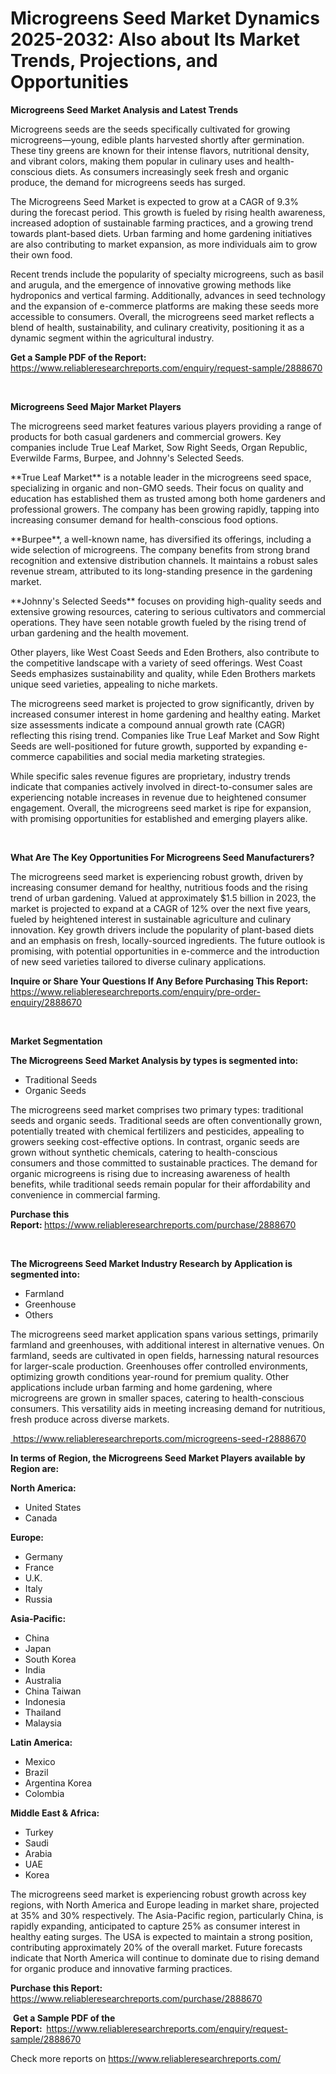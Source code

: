 <p><h1>Microgreens Seed Market Dynamics 2025-2032: Also about Its Market Trends, Projections, and Opportunities</h1></p><p><strong>Microgreens Seed Market Analysis and Latest Trends</strong></p>
<p><p>Microgreens seeds are the seeds specifically cultivated for growing microgreens—young, edible plants harvested shortly after germination. These tiny greens are known for their intense flavors, nutritional density, and vibrant colors, making them popular in culinary uses and health-conscious diets. As consumers increasingly seek fresh and organic produce, the demand for microgreens seeds has surged.</p><p>The Microgreens Seed Market is expected to grow at a CAGR of 9.3% during the forecast period. This growth is fueled by rising health awareness, increased adoption of sustainable farming practices, and a growing trend towards plant-based diets. Urban farming and home gardening initiatives are also contributing to market expansion, as more individuals aim to grow their own food.</p><p>Recent trends include the popularity of specialty microgreens, such as basil and arugula, and the emergence of innovative growing methods like hydroponics and vertical farming. Additionally, advances in seed technology and the expansion of e-commerce platforms are making these seeds more accessible to consumers. Overall, the microgreens seed market reflects a blend of health, sustainability, and culinary creativity, positioning it as a dynamic segment within the agricultural industry.</p></p>
<p><strong>Get a Sample PDF of the Report:&nbsp;</strong> <a href="https://www.reliableresearchreports.com/enquiry/request-sample/2888670?utm_campaign=3183&utm_medium=2&utm_source=Github&utm_content=ia&utm_term=14032025&utm_id=microgreens-seed">https://www.reliableresearchreports.com/enquiry/request-sample/2888670</a></p>
<p>&nbsp;</p>
<p><strong>Microgreens Seed Major Market Players</strong></p>
<p><p>The microgreens seed market features various players providing a range of products for both casual gardeners and commercial growers. Key companies include True Leaf Market, Sow Right Seeds, Organ Republic, Everwilde Farms, Burpee, and Johnny's Selected Seeds. </p><p>**True Leaf Market** is a notable leader in the microgreens seed space, specializing in organic and non-GMO seeds. Their focus on quality and education has established them as trusted among both home gardeners and professional growers. The company has been growing rapidly, tapping into increasing consumer demand for health-conscious food options.</p><p>**Burpee**, a well-known name, has diversified its offerings, including a wide selection of microgreens. The company benefits from strong brand recognition and extensive distribution channels. It maintains a robust sales revenue stream, attributed to its long-standing presence in the gardening market.</p><p>**Johnny's Selected Seeds** focuses on providing high-quality seeds and extensive growing resources, catering to serious cultivators and commercial operations. They have seen notable growth fueled by the rising trend of urban gardening and the health movement.</p><p>Other players, like West Coast Seeds and Eden Brothers, also contribute to the competitive landscape with a variety of seed offerings. West Coast Seeds emphasizes sustainability and quality, while Eden Brothers markets unique seed varieties, appealing to niche markets.</p><p>The microgreens seed market is projected to grow significantly, driven by increased consumer interest in home gardening and healthy eating. Market size assessments indicate a compound annual growth rate (CAGR) reflecting this rising trend. Companies like True Leaf Market and Sow Right Seeds are well-positioned for future growth, supported by expanding e-commerce capabilities and social media marketing strategies.</p><p>While specific sales revenue figures are proprietary, industry trends indicate that companies actively involved in direct-to-consumer sales are experiencing notable increases in revenue due to heightened consumer engagement. Overall, the microgreens seed market is ripe for expansion, with promising opportunities for established and emerging players alike.</p></p>
<p>&nbsp;</p>
<p><strong>What Are The Key Opportunities For Microgreens Seed Manufacturers?</strong></p>
<p><p>The microgreens seed market is experiencing robust growth, driven by increasing consumer demand for healthy, nutritious foods and the rising trend of urban gardening. Valued at approximately $1.5 billion in 2023, the market is projected to expand at a CAGR of 12% over the next five years, fueled by heightened interest in sustainable agriculture and culinary innovation. Key growth drivers include the popularity of plant-based diets and an emphasis on fresh, locally-sourced ingredients. The future outlook is promising, with potential opportunities in e-commerce and the introduction of new seed varieties tailored to diverse culinary applications.</p></p>
<p><strong>Inquire or Share Your Questions If Any Before Purchasing This Report:</strong> <a href="https://www.reliableresearchreports.com/enquiry/pre-order-enquiry/2888670?utm_campaign=3183&utm_medium=2&utm_source=Github&utm_content=ia&utm_term=14032025&utm_id=microgreens-seed">https://www.reliableresearchreports.com/enquiry/pre-order-enquiry/2888670</a></p>
<p>&nbsp;</p>
<p><strong>Market Segmentation</strong></p>
<p><strong>The Microgreens Seed Market Analysis by types is segmented into:</strong></p>
<p><ul><li>Traditional Seeds</li><li>Organic Seeds</li></ul></p>
<p><p>The microgreens seed market comprises two primary types: traditional seeds and organic seeds. Traditional seeds are often conventionally grown, potentially treated with chemical fertilizers and pesticides, appealing to growers seeking cost-effective options. In contrast, organic seeds are grown without synthetic chemicals, catering to health-conscious consumers and those committed to sustainable practices. The demand for organic microgreens is rising due to increasing awareness of health benefits, while traditional seeds remain popular for their affordability and convenience in commercial farming.</p></p>
<p><strong>Purchase this Report:&nbsp;</strong><a href="https://www.reliableresearchreports.com/purchase/2888670?utm_campaign=3183&utm_medium=2&utm_source=Github&utm_content=ia&utm_term=14032025&utm_id=microgreens-seed">https://www.reliableresearchreports.com/purchase/2888670</a></p>
<p>&nbsp;</p>
<p><strong>The Microgreens Seed Market Industry Research by Application is segmented into:</strong></p>
<p><ul><li>Farmland</li><li>Greenhouse</li><li>Others</li></ul></p>
<p><p>The microgreens seed market application spans various settings, primarily farmland and greenhouses, with additional interest in alternative venues. On farmland, seeds are cultivated in open fields, harnessing natural resources for larger-scale production. Greenhouses offer controlled environments, optimizing growth conditions year-round for premium quality. Other applications include urban farming and home gardening, where microgreens are grown in smaller spaces, catering to health-conscious consumers. This versatility aids in meeting increasing demand for nutritious, fresh produce across diverse markets.</p></p>
<p><a href="https://www.reliableresearchreports.com/microgreens-seed-r2888670?utm_campaign=3183&utm_medium=2&utm_source=Github&utm_content=ia&utm_term=14032025&utm_id=microgreens-seed">&nbsp;https://www.reliableresearchreports.com/microgreens-seed-r2888670</a></p>
<p><strong>In terms of Region, the Microgreens Seed Market Players available by Region are:</strong></p>
<p>
    <p> <strong> North America: </strong>
        <ul>
            <li>United States</li>
            <li>Canada</li>
        </ul>
        </p> 
    <p> <strong> Europe: </strong>
        <ul>
            <li>Germany</li>
            <li>France</li>
            <li>U.K.</li>
            <li>Italy</li>
            <li>Russia</li>
        </ul>
        </p> 
    <p> <strong> Asia-Pacific: </strong>
        <ul>
            <li>China</li>
            <li>Japan</li>
            <li>South Korea</li>
            <li>India</li>
            <li>Australia</li>
            <li>China Taiwan</li>
            <li>Indonesia</li>
            <li>Thailand</li>
            <li>Malaysia</li>
        </ul>
        </p> 
    <p> <strong> Latin America: </strong>
        <ul>
            <li>Mexico</li>
            <li>Brazil</li>
            <li>Argentina Korea</li>
            <li>Colombia</li>
        </ul>
        </p> 
    <p> <strong> Middle East & Africa: </strong>
        <ul>
            <li>Turkey</li>
            <li>Saudi</li>
            <li>Arabia</li>
            <li>UAE</li>
            <li>Korea</li>
        </ul>
    </p>
    </p>
<p><p>The microgreens seed market is experiencing robust growth across key regions, with North America and Europe leading in market share, projected at 35% and 30% respectively. The Asia-Pacific region, particularly China, is rapidly expanding, anticipated to capture 25% as consumer interest in healthy eating surges. The USA is expected to maintain a strong position, contributing approximately 20% of the overall market. Future forecasts indicate that North America will continue to dominate due to rising demand for organic produce and innovative farming practices.</p></p>
<p><strong>Purchase this Report: </strong><a href="https://www.reliableresearchreports.com/purchase/2888670?utm_campaign=3183&utm_medium=2&utm_source=Github&utm_content=ia&utm_term=14032025&utm_id=microgreens-seed">https://www.reliableresearchreports.com/purchase/2888670</a></p>
<p>&nbsp;<strong>Get a Sample PDF of the Report:&nbsp;&nbsp;</strong><a href="https://www.reliableresearchreports.com/enquiry/request-sample/2888670?utm_campaign=3183&utm_medium=2&utm_source=Github&utm_content=ia&utm_term=14032025&utm_id=microgreens-seed">https://www.reliableresearchreports.com/enquiry/request-sample/2888670</a></p>
<p><strong></strong></p>
<p>Check more reports on <a href="https://www.reliableresearchreports.com/?utm_campaign=3183&utm_medium=2&utm_source=Github&utm_content=ia&utm_term=14032025&utm_id=microgreens-seed">https://www.reliableresearchreports.com/</a></p>
